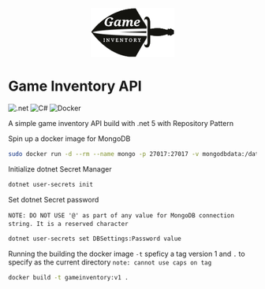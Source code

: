 
<p align="center">
    <img src="./gi-clean.png">
</p>

# Game Inventory API

![.net](https://img.shields.io/badge/.NET-512BD4?style=for-the-badge&logo=dotnet&logoColor=white)
![C#](https://img.shields.io/badge/C%23-239120?style=for-the-badge&logo=c-sharp&logoColor=white)
![Docker](https://img.shields.io/badge/Docker-2CA5E0?style=for-the-badge&logo=docker&logoColor=white)

A simple game inventory API build with .net 5 with Repository Pattern

Spin up a docker image for MongoDB
```bash
sudo docker run -d --rm --name mongo -p 27017:27017 -v mongodbdata:/data/db -e MONGO_INITDB_ROOT_USERNAME= -e MONGO_INITDB_ROOT_PASSWORD= mongo
```

Initialize dotnet Secret Manager
```bash
dotnet user-secrets init
```

Set dotnet Secret password 

``NOTE: DO NOT USE '@' as part of any value for MongoDB connection string. It is a reserved character``
```bash
dotnet user-secrets set DBSettings:Password value
```

Running the building the docker image `-t` speficy a tag version 1 and `.` to specify as the current directory
`note: cannot use caps on tag `
```bash
docker build -t gameinventory:v1 .
```